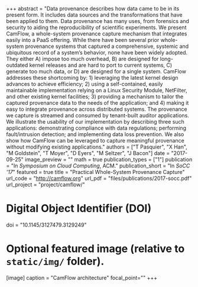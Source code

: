 +++
abstract = "Data provenance describes how data came to be in its present form. It includes data sources and the transformations that have been applied to them. Data provenance has many uses, from forensics and security to aiding the reproducibility of scientific experiments. We present CamFlow, a whole-system provenance capture mechanism that integrates easily into a PaaS offering. While there have been several prior whole-system provenance systems that captured a comprehensive, systemic and ubiquitous record of a system’s behavior, none have been widely adopted. They either A) impose too much overhead, B) are designed for long-outdated kernel releases and are hard to port to current systems, C) generate too much data, or D) are designed for a single system. CamFlow addresses these shortcoming by: 1) leveraging the latest kernel design advances to achieve efficiency; 2) using a self-contained, easily maintainable implementation relying on a Linux Security Module, NetFilter, and other existing kernel facilities; 3) providing a mechanism to tailor the captured provenance data to the needs of the application; and 4) making it easy to integrate provenance across distributed systems. The provenance we capture is streamed and consumed by tenant-built auditor applications. We illustrate the usability of our implementation by describing three such applications: demonstrating compliance with data regulations; performing fault/intrusion detection; and implementing data loss prevention. We also show how CamFlow can be leveraged to capture meaningful provenance without modifying existing applications."
authors = ["T Pasquier", "X Han", "M Goldstein", "T Moyer", "D Eyers", "M Seltzer", "J Bacon"]
date = "2017-09-25"
image_preview = ""
math = true
publication_types = ["1"]
publication = "In *Symposium on Cloud Computing*, ACM."
publication_short = "In *SoCC '17*"
featured = true
title = "Practical Whole-System Provenance Capture"
url_code = "http://camflow.org"
url_pdf = "files/publications/2017-socc.pdf"
url_project = "project/camflow/"

# Digital Object Identifier (DOI)
doi = "10.1145/3127479.3129249"

# Optional featured image (relative to `static/img/` folder).
[image]
caption = "CamFlow architecture"
focal_point=""
+++

